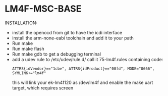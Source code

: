 LM4F-MSC-BASE
===================

INSTALLATION:

* install the openocd from git to have the icdi interface
* install the arm-none-eabi toolchain and add it to your path
* Run make
* Run make flash
* Run make gdb to get a debugging terminal
* add a udev rule to /etc/udev/rule.d/ call it 75-lm4f.rules
    containing code:
    ```
    ATTRS{idVendor}=="1cbe", ATTRS{idProduct}=="00fd", MODE="0666", SYMLINK+="lm4f"
    ```
    this will link your ek-lm4f120 as /dev/lm4f and enable the make uart target, which requires screen
